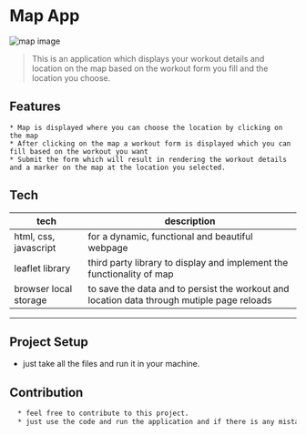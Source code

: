 # Map App

![map image](https://www.siasat.com/wp-content/uploads/2019/06/Google-Maps.jpg)

> This is an application which displays your workout details and location on the map based on the workout form you fill and the location you choose.

## Features

    * Map is displayed where you can choose the location by clicking on the map
    * After clicking on the map a workout form is displayed which you can fill based on the workout you want
    * Submit the form which will result in rendering the workout details and a marker on the map at the location you selected.

## Tech

| tech                  | description                                                                                |
| --------------------- | ------------------------------------------------------------------------------------------ |
| html, css, javascript | for a dynamic, functional and beautiful webpage                                            |
| leaflet library       | third party library to display and implement the functionality of map                      |
| browser local storage | to save the data and to persist the workout and location data through mutiple page reloads |

---

## Project Setup

- just take all the files and run it in your machine.

## Contribution

```bash
  * feel free to contribute to this project.
  * just use the code and run the application and if there is any mistake or a thing which i would have done better, just suggest to me.
```

